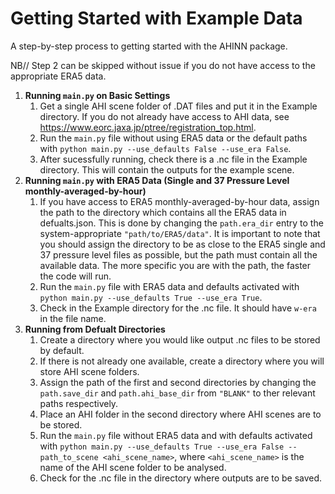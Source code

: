 # Getting Started with Example Data
A step-by-step process to getting started with the AHINN package.

NB// Step 2 can be skipped without issue if you do not have access to the appropriate ERA5 data.

1. **Running `main.py` on Basic Settings**
   1. Get a single AHI scene folder of .DAT files and put it in the Example directory. If you do not already have access to AHI data, see https://www.eorc.jaxa.jp/ptree/registration_top.html.
   2. Run the `main.py` file without using ERA5 data or the default paths with `python main.py --use_defaults False --use_era False`.
   3. After sucessfully running, check there is a .nc file in the Example directory. This will contain the outputs for the example scene.
2. **Running `main.py` with ERA5 Data (Single and 37 Pressure Level monthly-averaged-by-hour)**
   1. If you have access to ERA5 monthly-averaged-by-hour data, assign the path to the directory which contains all the ERA5 data in defualts.json. This is done by changing the `path.era_dir` entry to the system-appropriate `"path/to/ERA5/data"`. It is important to note that you should assign the directory to be as close to the ERA5 single and 37 pressure level files as possible, but the path must contain all the available data. The more specific you are with the path, the faster the code will run.
   2. Run the `main.py` file with ERA5 data and defaults activated with `python main.py --use_defaults True --use_era True`.
   3. Check in the Example directory for the .nc file. It should have `w-era` in the file name.
3. **Running from Defualt Directories**
   1. Create a directory where you would like output .nc files to be stored by default.
   2. If there is not already one available, create a directory where you will store AHI scene folders.
   3. Assign the path of the first and second directories by changing the `path.save_dir` and `path.ahi_base_dir` from `"BLANK"` to ther relevant paths respectively.
   4. Place an AHI folder in the second directory where AHI scenes are to be stored.
   5. Run the `main.py` file without ERA5 data and with defaults activated with `python main.py --use_defaults True --use_era False --path_to_scene <ahi_scene_name>`, where `<ahi_scene_name>` is the name of the AHI scene folder to be analysed.
   6. Check for the .nc file in the directory where outputs are to be saved.
